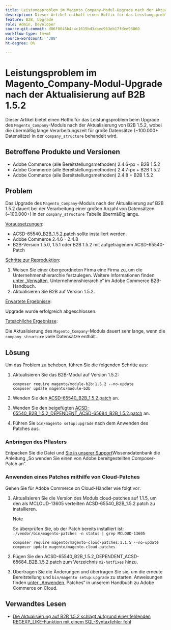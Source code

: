 ```yaml
---
title: Leistungsproblem im Magento_Company-Modul-Upgrade nach der Aktualisierung auf B2B 1.5.2
description: Dieser Artikel enthält einen Hotfix für das Leistungsproblem im Magento_Company-Modul-Upgrade nach dem B2B-Update 1.5.2, in dem die übermäßig lange Verarbeitungszeit für große Datensätze in der Tabelle company_structure behandelt wird.
feature: B2B, Upgrade
role: Admin, Developer
source-git-commit: d06f0045b4c4c1615bd3abec963eb17fdee93860
workflow-type: tm+mt
source-wordcount: '388'
ht-degree: 0%

---
```


# Leistungsproblem im Magento_Company-Modul-Upgrade nach der Aktualisierung auf B2B 1.5.2

Dieser Artikel bietet einen Hotfix für das Leistungsproblem beim Upgrade des `Magento_Company`-Moduls nach der Aktualisierung von B2B 1.5.2, wobei die übermäßig lange Verarbeitungszeit für große Datensätze (~100.000+ Datensätze) in der `company_structure` behandelt wird.

## Betroffene Produkte und Versionen

* Adobe Commerce (alle Bereitstellungsmethoden) 2.4.6-px + B2B 1.5.2
* Adobe Commerce (alle Bereitstellungsmethoden) 2.4.7-px + B2B 1.5.2
* Adobe Commerce (alle Bereitstellungsmethoden) 2.4.8 + B2B 1.5.2

## Problem

Das Upgrade des `Magento_Company`-Moduls nach der Aktualisierung auf B2B 1.5.2 dauert bei der Verarbeitung einer großen Anzahl von Datensätzen (~100.000+) in der `company_structure`-Tabelle übermäßig lange.

<u>Voraussetzungen</u>:

* ACSD-65540_B2B_1.5.2.patch sollte installiert werden.
* Adobe Commerce 2.4.6 - 2.4.8
* B2B-Version 1.5.0, 1.5.1 oder B2B 1.5.2 mit aufgetragenem ACSD-65540-Patch

<u>Schritte zur Reproduktion</u>:

1. Weisen Sie einer übergeordneten Firma eine Firma zu, um die Unternehmenshierarchie festzulegen. Weitere Informationen finden [&#x200B; unter „Verwalten &#x200B;](https://experienceleague.adobe.com/de/docs/commerce-admin/b2b/company-management/manage-company-hierarchy) Unternehmenshierarchie“ im Adobe Commerce B2B-Handbuch.
1. Aktualisieren Sie B2B auf Version 1.5.2.

<u>Erwartete Ergebnisse</u>:

Upgrade wurde erfolgreich abgeschlossen.

<u>Tatsächliche Ergebnisse</u>:

Die Aktualisierung des `Magento_Company`-Moduls dauert sehr lange, wenn die `company_structure` viele Datensätze enthält.

## Lösung

Um das Problem zu beheben, führen Sie die folgenden Schritte aus:

1. Aktualisieren Sie das B2B-Modul auf Version 1.5.2:

   ```
   composer require magento/module-b2b:1.5.2 --no-update
   composer update magento/module-b2b
   ```

1. Wenden Sie den [ACSD-65540_B2B_1.5.2.patch](/help/troubleshooting/installation-and-upgrade/assets/ACSD-65540_B2B_1.5.2.zip) an.

1. Wenden Sie den beigefügten [ACSD-65540_B2B_1.5.2_DEPENDENT_ACSD-65684_B2B_1.5.2.patch](/help/troubleshooting/installation-and-upgrade/assets/ACSD-65540_B2B_1.5.2_DEPENDENT_ACSD-65684_B2B_1.5.2.patch.zip) an.
1. Führen Sie `bin/magento setup:upgrade` nach dem Anwenden des Patches aus.

### Anbringen des Pflasters

Entpacken Sie die Datei und [&#x200B; Sie in unserer Support](https://experienceleague.adobe.com/de/docs/commerce-knowledge-base/kb/how-to/how-to-apply-a-composer-patch-provided-by-magento)Wissensdatenbank die Anleitung „So wenden Sie einen von Adobe bereitgestellten Composer-Patch an“.

### Anwenden eines Patches mithilfe von Cloud-Patches

Gehen Sie für Adobe Commerce on Cloud-Händler wie folgt vor:

1. Aktualisieren Sie die Version des Moduls cloud-patches auf 1.1.5, um den als MCLOUD-13605 verteilten ACSD-65540_B2B_1.5.2.patch zu installieren.

   >[!NOTE]
   >
   >So überprüfen Sie, ob der Patch bereits installiert ist:
   > `./vendor/bin/magento-patches -n status | grep MCLOUD-13605`

   ```
   composer require magento/magento-cloud-patches:1.1.5 --no-update
   composer update magento/magento-cloud-patches
   ```

1. Fügen Sie den ACSD-65540_B2B_1.5.2_DEPENDENT_ACSD-65684_B2B_1.5.2.patch zum Verzeichnis `m2-hotfixes` hinzu.
1. Übertragen Sie die Änderungen und übertragen Sie sie, um die erneute Bereitstellung und `bin/magento setup:upgrade` zu starten. Anweisungen finden [&#x200B; unter „Anwenden &#x200B;](https://experienceleague.adobe.com/de/docs/commerce-on-cloud/user-guide/develop/upgrade/apply-patches) Patches“ in unserem Handbuch zu Adobe Commerce on Cloud.

## Verwandtes Lesen

* [Die Aktualisierung auf B2B 1.5.2 schlägt aufgrund einer fehlenden REGEXP_LIKE-Funktion mit einem SQL-Syntaxfehler fehl](https://experienceleague.adobe.com/de/docs/commerce-knowledge-base/kb/troubleshooting/installation-and-upgrade/sql-syntax-error-due-to-missing-regexp-like-function)
